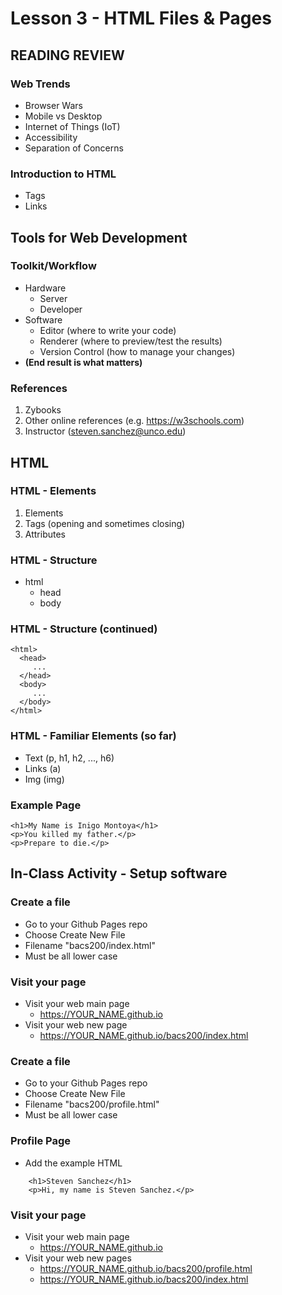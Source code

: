 # Lesson 3 - HTML Files & Pages

## READING REVIEW

### Web Trends
* Browser Wars
* Mobile vs Desktop
* Internet of Things (IoT)
* Accessibility
* Separation of Concerns

### Introduction to HTML
* Tags
* Links

## Tools for Web Development

### Toolkit/Workflow
* Hardware
    * Server
    * Developer
* Software
    * Editor (where to write your code)
    * Renderer (where to preview/test the results)
    * Version Control (how to manage your changes)
* **(End result is what matters)**

### References
1. Zybooks
2. Other online references (e.g. https://w3schools.com)
3. Instructor (steven.sanchez@unco.edu)

## HTML

### HTML - Elements
1. Elements
2. Tags (opening and sometimes closing)
3. Attributes

### HTML - Structure
* html
    * head
    * body

### HTML - Structure (continued)

    <html>
      <head>
         ...
      </head>
      <body>
         ...
      </body>
    </html>
   

### HTML - Familiar Elements (so far)
* Text (p, h1, h2, ..., h6)
* Links (a)
* Img (img)

### Example Page

    <h1>My Name is Inigo Montoya</h1>
    <p>You killed my father.</p>
    <p>Prepare to die.</p>

## In-Class Activity - Setup software

### Create a file
* Go to your Github Pages repo
* Choose Create New File
* Filename "bacs200/index.html"
* Must be all lower case

### Visit your page
* Visit your web main page
    * https://YOUR_NAME.github.io
* Visit your web new page
    * https://YOUR_NAME.github.io/bacs200/index.html



### Create a file
* Go to your Github Pages repo
* Choose Create New File
* Filename "bacs200/profile.html"
* Must be all lower case


### Profile Page
* Add the example HTML

```
    <h1>Steven Sanchez</h1>
    <p>Hi, my name is Steven Sanchez.</p>
```  


### Visit your page
* Visit your web main page
    * https://YOUR_NAME.github.io
* Visit your web new pages
    * https://YOUR_NAME.github.io/bacs200/profile.html
    * https://YOUR_NAME.github.io/bacs200/index.html


